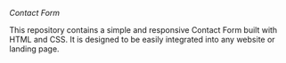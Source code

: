 *Contact Form*

This repository contains a simple and responsive Contact Form built with HTML and CSS. It is designed to be easily integrated into any website or landing page.

